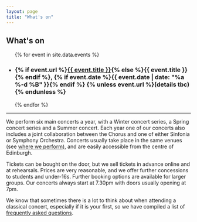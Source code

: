 ```yaml
---
layout: page
title: "What's on"
---
```


## What's on

<ul class="whats-on-events">
{% for event in site.data.events %}
<li>
  <h3>
    {% if event.url %}<a href="{{ event.url }}">{{ event.title }}</a>{% else %}{{ event.title }}{% endif %}, {% if event.date %}{{ event.date | date: "%a %-d %B" }}{% endif %} {% unless event.url %}(details tbc){% endunless %}
  </h3>
</li>
{% endfor %}
</ul>

<hr>

We perform six main concerts a year, with a Winter concert series, a Spring
concert series and a Summer concert. Each year one of our concerts also
includes a joint collaboration between the Chorus and one of either Sinfonia or
Symphony Orchestra. Concerts usually take place in the same venues (see [where
we perform](/venues/)), and are easily accessible from the centre of Edinburgh.

Tickets can be bought on the door, but we sell tickets in advance online and at
rehearsals. Prices are very reasonable, and we offer further concessions to
students and under-16s. Further booking options are available for larger
groups. Our concerts always start at 7.30pm with doors usually opening at 7pm.

We know that sometimes there is a lot to think about when attending a classical
concert, especially if it is your first, so we have compiled a list of
[frequently asked questions](/concert-faqs/).
